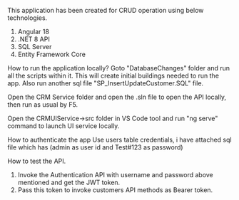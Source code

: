 This application has been created for CRUD operation using below technologies.

1. Angular 18
2. .NET 8 API
3. SQL Server
4. Entity Framework Core

How to run the application locally?
Goto "DatabaseChanges" folder and run all the scripts within it. This will create initial buildings needed to run the app.
Also run another sql file "SP_InsertUpdateCustomer.SQL" file.

Open the CRM Service folder and open the .sln file to open the API locally, then run as usual by F5.

Open the CRMUIService->src folder in VS Code tool and run "ng serve" command to launch UI service locally.

How to authenticate the app 
Use users table credentials, i have attached sql file which has (admin as user id and Test#123 as password)

How to test the API.

1. Invoke the Authentication API with username and password above mentioned and get the JWT token.
2. Pass this token to invoke customers API methods as Bearer token.

